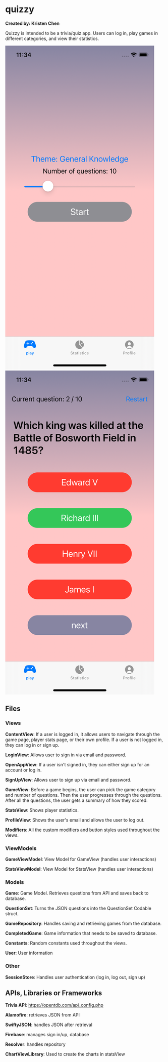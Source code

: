 # quizzy

**Created by: Kristen Chen**

Quizzy is intended to be a trivia/quiz app. Users can log in, play games in different categories, and view their statistics. 

![Start Quiz](/README_images/startquiz.png) ![Answers Reveal](/README_images/answers_reveal.png)

## Files

### Views

**ContentView**:  If a user is logged in, it allows users to navigate through the game page, player stats page, or their own profile. If a user is not logged in, they can log in or sign up. 

**LoginView**: Allows user to sign in via email and password.

**OpenAppView**: If a user isn't signed in, they can either sign up for an account or log in. 

**SignUpView**: Allows user to sign up via email and password.

**GameView**:  Before a game begins, the user can pick the game category and number of questions. Then the user progresses through the questions. After all the questions, the user gets a summary of how they scored. 

**StatsView**: Shows player statistics.

**ProfileView**:  Shows the user's email and allows the user to log out.

**Modifiers**:  All the custom modifiers and button styles used throughout the views.

### ViewModels

**GameViewModel**: View Model for GameView (handles user interactions)

**StatsViewModel**: View Model for StatsView (handles user interactions)

### Models

**Game**: Game Model. Retrieves questions from API and saves back to database.

**QuestionSet**: Turns the JSON questions into the QuestionSet Codable struct.

**GameRepository**:  Handles saving and retrieving games from the database.

**CompletedGame**: Game information that needs to be saved to database. 

**Constants**: Random constants used throughout the views.

**User**: User information

### Other

**SessionStore**: Handles user authentication (log in, log out, sign up)

## APIs, Libraries or Frameworks

**Trivia API**: https://opentdb.com/api_config.php

**Alamofire**: retrieves JSON from API

**SwiftyJSON**: handles JSON after retrieval

**Firebase**: manages sign in/up, database

**Resolver**:  handles repository

**ChartViewLibrary**: Used to create the charts in statsView

